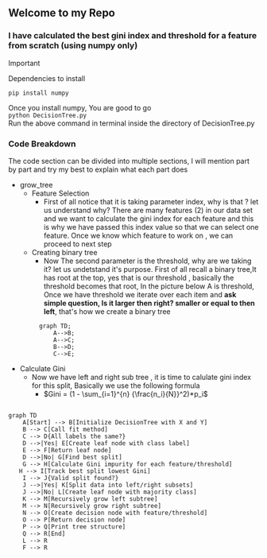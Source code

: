 ## Welcome to my Repo

### I have calculated the best gini index and threshold for a feature from scratch (using numpy only)
>[!IMPORTANT]
>Dependencies to install

``` pip install numpy   ```

Once you install numpy, You are good to go <br>
``` python DecisionTree.py ``` <br>
Run the above command in terminal inside the directory of DecisionTree.py

### Code Breakdown 
  The code section can be divided into multiple sections, I will mention part by part and try my best to explain what each part does
  - grow_tree
    - Feature Selection
      -  First of all notice that it is taking parameter index, why is that ? let us understand why? There are many features (2) in our data set and we want to calculate the gini index for each feature and this is why we have passed this index value so that we can select one feature. Once we know which feature to work on , we can proceed to next step
    - Creating binary tree
      - Now The second parameter is the threshold, why are we taking it? let us undetstand it's purpose. First of all recall a binary tree,It has root at the top, yes that is our threshold , basically the threshold becomes that root, In the picture below A is threshold, Once we have threshold we iterate over each item and **ask simple question, Is it larger then right? smaller or equal to then left**, that's how we create a binary tree
      ```mermaid
        graph TD;
            A-->B;
            A-->C;
            B-->D;
            C-->E;
        ```
  - Calculate Gini
    - Now we have left and right sub tree , it is time to calulate gini index for this split, Basically we use the following formula
      - $Gini = (1 - \sum_{i=1}^{n} {\frac{n_i}{N}}^2)*p_i$


```mermaid

graph TD
    A[Start] --> B[Initialize DecisionTree with X and Y]
    B --> C[Call fit method]
    C --> D{All labels the same?}
    D -->|Yes| E[Create leaf node with class label]
    E --> F[Return leaf node]
    D -->|No| G[Find best split]
    G --> H[Calculate Gini impurity for each feature/threshold]
   H --> I[Track best split lowest Gini]
    I --> J{Valid split found?}
    J -->|Yes| K[Split data into left/right subsets]
    J -->|No| L[Create leaf node with majority class]
    K --> M[Recursively grow left subtree]
    M --> N[Recursively grow right subtree]
    N --> O[Create decision node with feature/threshold]
    O --> P[Return decision node]
    P --> Q[Print tree structure]
    Q --> R[End]
    L --> R
    F --> R
```


   


